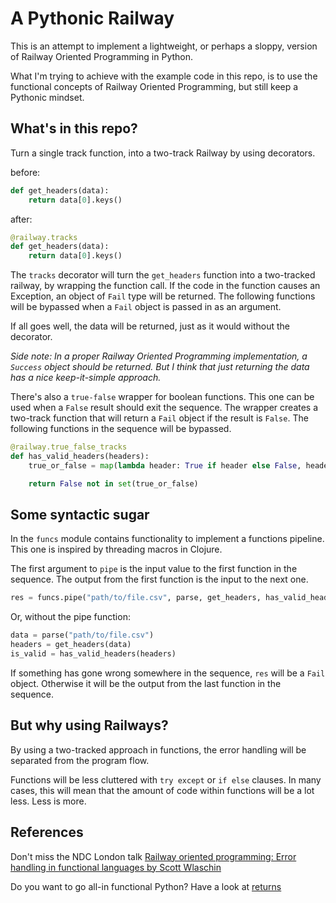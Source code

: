 # A Pythonic Railway

This is an attempt to implement a lightweight, or perhaps a sloppy,
version of Railway Oriented Programming in Python.

What I'm trying to achieve with the example code in this repo,
is to use the functional concepts of Railway Oriented Programming,
but still keep a Pythonic mindset.

## What's in this repo?
Turn a single track function, into a two-track Railway by using decorators.

before:

``` python
def get_headers(data):
    return data[0].keys()
```

after:

``` python
@railway.tracks
def get_headers(data):
    return data[0].keys()
```

The `tracks` decorator will turn the `get_headers` function into a two-tracked railway,
by wrapping the function call. If the code in the function causes an Exception,
an object of `Fail` type will be returned. The following functions will be bypassed when a `Fail`
object is passed in as an argument.

If all goes well, the data will be returned, just as it would without the decorator.

_Side note: In a proper Railway Oriented Programming implementation,
a `Success` object should be returned. But I think that
just returning the data has a nice keep-it-simple approach._

There's also a `true-false` wrapper for boolean functions. This one can be used when
a `False` result should exit the sequence. The wrapper creates a two-track function that will
return a `Fail` object if the result is `False`. The following functions in the sequence will be
bypassed.

``` python
@railway.true_false_tracks
def has_valid_headers(headers):
    true_or_false = map(lambda header: True if header else False, headers)

    return False not in set(true_or_false)
```

## Some syntactic sugar
In the `funcs` module contains functionality to implement a functions pipeline.
This one is inspired by threading macros in Clojure.

The first argument to `pipe` is the input value to the first function in the sequence.
The output from the first function is the input to the next one.
``` python
res = funcs.pipe("path/to/file.csv", parse, get_headers, has_valid_headers)
```

Or, without the pipe function:

``` python
data = parse("path/to/file.csv")
headers = get_headers(data)
is_valid = has_valid_headers(headers)
```

If something has gone wrong somewhere in the sequence, `res` will be a `Fail` object.
Otherwise it will be the output from the last function in the sequence.

## But why using Railways?
By using a two-tracked approach in functions,
the error handling will be separated from the program flow.

Functions will be less cluttered with `try except` or `if else` clauses. In many cases,
this will mean that the amount of code within functions will be a lot less. Less is more.


## References
Don't miss the NDC London talk
[Railway oriented programming: Error handling in functional languages by Scott Wlaschin](https://vimeo.com/113707214)

Do you want to go all-in functional Python? Have a look at [returns](https://returns.readthedocs.io/en/latest/index.html)
